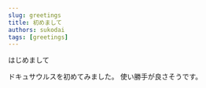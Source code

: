 ```yaml
---
slug: greetings
title: 初めまして
authors: sukodai
tags: [greetings]
---
```


はじめまして

ドキュサウルスを初めてみました。
使い勝手が良さそうです。
